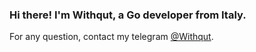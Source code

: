 ### Hi there! I'm Withqut, a Go developer from Italy.

For any question, contact my telegram [@Withqut](https://t.me/Withqut).
